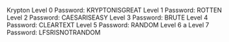 Krypton Level 0 Password: KRYPTONISGREAT
Level 1 Password: ROTTEN 
Level 2 Password: CAESARISEASY 
Level 3 Password: BRUTE 
Level 4 Password: CLEARTEXT 
Level 5 Password: RANDOM 
Level 6 a Level 
7 Password: LFSRISNOTRANDOM
